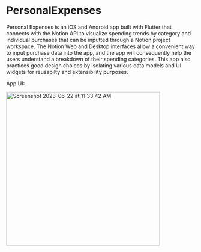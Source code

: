 # PersonalExpenses

Personal Expenses is an iOS and Android app built with Flutter that connects with the Notion API to visualize spending trends by category and individual purchases that can be inputted through a Notion project workspace. The Notion Web and Desktop interfaces allow a convenient way to input purchase data into the app, and the app will consequently help the users understand a breakdown of their spending categories. This app also practices good design choices by isolating various data models and UI widgets for reusabilty and extensibility purposes.

App UI:

<img width="409" alt="Screenshot 2023-06-22 at 11 33 42 AM" src="https://github.com/Bill-Merickel/PersonalExpensesApp/assets/20192754/3c427e0b-8b4f-4ad1-8493-38b568f9d469">
